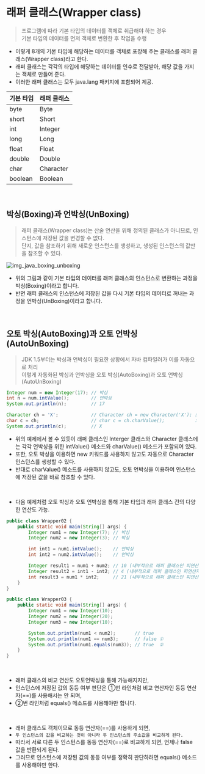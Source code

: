# 래퍼 클래스(Wrapper class)
> 프로그램에 따라 기본 타입의 데이터를 객체로 취급해야 하는 경우  
> 기본 타입의 데이터를 먼저 객체로 변환한 후 작업을 수행 

- 이렇게 8개의 기본 타입에 해당하는 데이터를 객체로 포장해 주는 클래스를 래퍼 클래스(Wrapper class)라고 한다.  
- 래퍼 클래스는 각각의 타입에 해당하는 데이터를 인수로 전달받아, 해당 값을 가지는 객체로 만들어 준다.   
- 이러한 래퍼 클래스는 모두 java.lang 패키지에 포함되어 제공.   

|기본 타입|래퍼 클래스|
|--------|--------|
|byte|Byte|
|short|Short|
|int|Integer|
|long|Long|
|float|Float|
|double|Double|
|char|Character|
|boolean|Boolean|

<br>

## 박싱(Boxing)과 언박싱(UnBoxing)
> 래퍼 클래스(Wrapper class)는 산술 연산을 위해 정의된 클래스가 아니므로, 인스턴스에 저장된 값을 변경할 수 없다.   
> 단지, 값을 참조하기 위해 새로운 인스턴스를 생성하고, 생성된 인스턴스의 값만을 참조할 수 있다.   

![img_java_boxing_unboxing](https://user-images.githubusercontent.com/84886987/147170928-2f83860b-192a-4dcb-b531-493699fbe198.png)
- 위의 그림과 같이 기본 타입의 데이터를 래퍼 클래스의 인스턴스로 변환하는 과정을 박싱(Boxing)이라고 합니다.  
- 반면 래퍼 클래스의 인스턴스에 저장된 값을 다시 기본 타입의 데이터로 꺼내는 과정을 언박싱(UnBoxing)이라고 합니다.  
<br>

## 오토 박싱(AutoBoxing)과 오토 언박싱(AutoUnBoxing)
> JDK 1.5부터는 박싱과 언박싱이 필요한 상황에서 자바 컴파일러가 이를 자동으로 처리  
> 이렇게 자동화된 박싱과 언박싱을 오토 박싱(AutoBoxing)과 오토 언박싱(AutoUnBoxing)  

```java
Integer num = new Integer(17); // 박싱
int n = num.intValue();        // 언박싱
System.out.println(n);         // 17

Character ch = 'X';            // Character ch = new Character('X'); : 오토박싱
char c = ch;                   // char c = ch.charValue();           : 오토언박싱
System.out.println(c);         // X
```
- 위의 예제에서 볼 수 있듯이 래퍼 클래스인 Interger 클래스와 Character 클래스에는 각각 언박싱을 위한 intValue() 메소드와 charValue() 메소드가 포함되어 있다.   
- 또한, 오토 박싱을 이용하면 new 키워드를 사용하지 않고도 자동으로 Character 인스턴스를 생성할 수 있다.   
- 반대로 charValue() 메소드를 사용하지 않고도, 오토 언박싱을 이용하여 인스턴스에 저장된 값을 바로 참조할 수 있다.   

<br>

+ 다음 예제처럼 오토 박싱과 오토 언박싱을 통해 기본 타입과 래퍼 클래스 간의 다양한 연산도 가능.  
```java
public class Wrapper02 {
    public static void main(String[] args) {
        Integer num1 = new Integer(7); // 박싱
        Integer num2 = new Integer(3); // 박싱

        int int1 = num1.intValue();    // 언박싱
        int int2 = num2.intValue();    // 언박싱

        Integer result1 = num1 + num2; // 10 (내부적으로 래퍼 클래스인 피연산자를 오토언박싱하여 기본 타입끼리의 연산을 수행)
        Integer result2 = int1 - int2; // 4 (내부적으로 래퍼 클래스인 피연산자를 오토언박싱하여 기본 타입끼리의 연산을 수행)
        int result3 = num1 * int2;     // 21 (내부적으로 래퍼 클래스인 피연산자를 오토언박싱하여 기본 타입끼리의 연산을 수행)
    }
}
```
```java
public class Wrapper03 {
    public static void main(String[] args) {
        Integer num1 = new Integer(10);
        Integer num2 = new Integer(20);
        Integer num3 = new Integer(10);

        System.out.println(num1 < num2);       // true
        System.out.println(num1 == num3);      // false ①
        System.out.println(num1.equals(num3)); // true  ②
    }
}
```
<br>

- 래퍼 클래스의 비교 연산도 오토언박싱을 통해 가능해지지만, 
- 인스턴스에 저장된 값의 동등 여부 판단은 ①번 라인처럼 비교 연산자인 동등 연산자(==)를 사용해서는 안 되며, 
- ②번 라인처럼 equals() 메소드를 사용해야만 합니다.   
 
<br>

- 래퍼 클래스도 객체이므로 동등 연산자(==)를 사용하게 되면, 
- ```두 인스턴스의 값을 비교하는 것이 아니라 두 인스턴스의 주소값을 비교하게 된다.```
- 따라서 서로 다른 두 인스턴스를 동등 연산자(==)로 비교하게 되면, 언제나 false 값을 반환되게 된다.   
- 그러므로 인스턴스에 저장된 값의 동등 여부를 정확히 판단하려면 equals() 메소드를 사용해야만 한다.   
  

